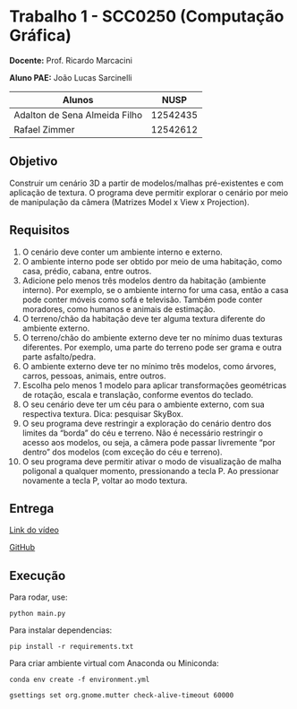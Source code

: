 # Trabalho 1 - SCC0250 (Computação Gráfica)

**Docente:** Prof. Ricardo Marcacini

**Aluno PAE:** João Lucas Sarcinelli

| Alunos  | NUSP |
|-------|----|
| Adalton de Sena Almeida Filho  | 12542435 |
| Rafael Zimmer | 12542612 |

## Objetivo

Construir um cenário 3D a partir de modelos/malhas pré-existentes e com aplicação de 
textura. O programa deve permitir explorar o cenário por meio de manipulação da câmera
(Matrizes Model x View x Projection).

## Requisitos

1. O cenário deve conter um ambiente interno e externo.
2. O ambiente interno pode ser obtido por meio de uma habitação, como casa, prédio,
 cabana, entre outros.
3. Adicione pelo menos três modelos dentro da habitação (ambiente interno). Por
 exemplo, se o ambiente interno for uma casa, então a casa pode conter móveis
 como sofá e televisão. Também pode conter moradores, como humanos e animais
 de estimação.
4. O terreno/chão da habitação deve ter alguma textura diferente do ambiente externo.
5. O terreno/chão do ambiente externo deve ter no mínimo duas texturas diferentes.
 Por exemplo, uma parte do terreno pode ser grama e outra parte asfalto/pedra.
6. O ambiente externo deve ter no mínimo três modelos, como árvores, carros,
 pessoas, animais, entre outros.
7. Escolha pelo menos 1 modelo para aplicar transformações geométricas de rotação,
 escala e translação, conforme eventos do teclado.
8. O seu cenário deve ter um céu para o ambiente externo, com sua respectiva textura.
 Dica: pesquisar SkyBox.
9. O seu programa deve restringir a exploração do cenário dentro dos limites da
 “borda” do céu e terreno. Não é necessário restringir o acesso aos modelos, ou seja,
 a câmera pode passar livremente “por dentro” dos modelos (com exceção do céu e
 terreno).
10. O seu programa deve permitir ativar o modo de visualização de malha poligonal a
 qualquer momento, pressionando a tecla P. Ao pressionar novamente a tecla P,
 voltar ao modo textura.

## Entrega

[Link do vídeo]()

[GitHub](https://github.com/rzimmerdev/cg)

## Execução

Para rodar, use:
```
python main.py
```

Para instalar dependencias:

```
pip install -r requirements.txt
```


Para criar ambiente virtual com Anaconda ou Miniconda:

```
conda env create -f environment.yml
```

```bash
gsettings set org.gnome.mutter check-alive-timeout 60000
```

